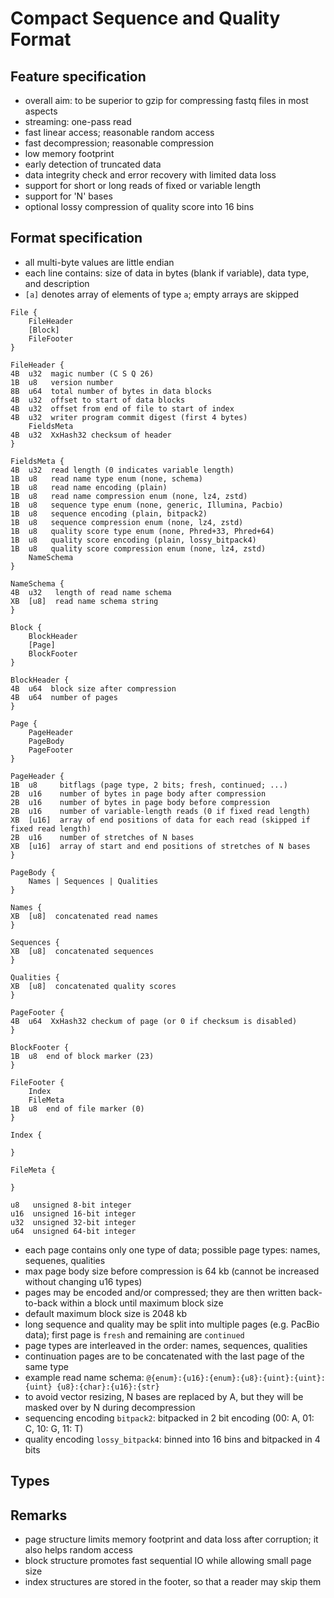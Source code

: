 # Compact Sequence and Quality Format

## Feature specification

* overall aim: to be superior to gzip for compressing fastq files in most aspects
* streaming: one-pass read
* fast linear access; reasonable random access
* fast decompression; reasonable compression
* low memory footprint
* early detection of truncated data
* data integrity check and error recovery with limited data loss
* support for short or long reads of fixed or variable length
* support for 'N' bases
* optional lossy compression of quality score into 16 bins

## Format specification

- all multi-byte values are little endian
- each line contains: size of data in bytes (blank if variable), data type, and description
- `[a]` denotes array of elements of type `a`; empty arrays are skipped

```
File {
    FileHeader
    [Block]
    FileFooter
}

FileHeader {
4B  u32  magic number (C S Q 26)
1B  u8   version number
8B  u64  total number of bytes in data blocks
4B  u32  offset to start of data blocks
4B  u32  offset from end of file to start of index
4B  u32  writer program commit digest (first 4 bytes)
    FieldsMeta
4B  u32  XxHash32 checksum of header
}

FieldsMeta {
4B  u32  read length (0 indicates variable length)
1B  u8   read name type enum (none, schema)
1B  u8   read name encoding (plain)
1B  u8   read name compression enum (none, lz4, zstd)
1B  u8   sequence type enum (none, generic, Illumina, Pacbio)
1B  u8   sequence encoding (plain, bitpack2)
1B  u8   sequence compression enum (none, lz4, zstd)
1B  u8   quality score type enum (none, Phred+33, Phred+64)
1B  u8   quality score encoding (plain, lossy_bitpack4)
1B  u8   quality score compression enum (none, lz4, zstd)
    NameSchema
}

NameSchema {
4B  u32   length of read name schema
XB  [u8]  read name schema string
}

Block {
    BlockHeader
    [Page]
    BlockFooter
}

BlockHeader {
4B  u64  block size after compression
4B  u64  number of pages
}

Page {
    PageHeader
    PageBody
    PageFooter
}

PageHeader {
1B  u8     bitflags (page type, 2 bits; fresh, continued; ...)
2B  u16    number of bytes in page body after compression
2B  u16    number of bytes in page body before compression
2B  u16    number of variable-length reads (0 if fixed read length)
XB  [u16]  array of end positions of data for each read (skipped if fixed read length)
2B  u16    number of stretches of N bases
XB  [u16]  array of start and end positions of stretches of N bases
}

PageBody {
    Names | Sequences | Qualities
}

Names {
XB  [u8]  concatenated read names
}

Sequences {
XB  [u8]  concatenated sequences
}

Qualities {
XB  [u8]  concatenated quality scores
}

PageFooter {
4B  u64  XxHash32 checkum of page (or 0 if checksum is disabled)
}

BlockFooter {
1B  u8  end of block marker (23)
}

FileFooter {
    Index
    FileMeta
1B  u8  end of file marker (0)
}

Index {

}

FileMeta {

}

u8   unsigned 8-bit integer
u16  unsigned 16-bit integer
u32  unsigned 32-bit integer
u64  unsigned 64-bit integer
```

- each page contains only one type of data; possible page types: names, sequenes, qualities
- max page body size before compression is 64 kb (cannot be increased without changing u16 types)
- pages may be encoded and/or compressed; they are then written back-to-back within a block until maximum block size
- default maximum block size is 2048 kb
- long sequence and quality may be split into multiple pages (e.g. PacBio data);
  first page is `fresh` and remaining are `continued`
- page types are interleaved in the order: names, sequences, qualities
- continuation pages are to be concatenated with the last page of the same type
- example read name schema: `@{enum}:{u16}:{enum}:{u8}:{uint}:{uint}:{uint} {u8}:{char}:{u16}:{str}`
- to avoid vector resizing, N bases are replaced by A, but they will be masked over by N during decompression
- sequencing encoding `bitpack2`: bitpacked in 2 bit encoding (00: A, 01: C, 10: G, 11: T)
- quality encoding `lossy_bitpack4`: binned into 16 bins and bitpacked in 4 bits

## Types



## Remarks

- page structure limits memory footprint and data loss after corruption; it also helps random access
- block structure promotes fast sequential IO while allowing small page size
- index structures are stored in the footer, so that a reader may skip them
